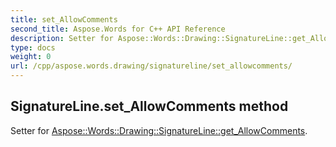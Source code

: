```yaml
---
title: set_AllowComments
second_title: Aspose.Words for C++ API Reference
description: Setter for Aspose::Words::Drawing::SignatureLine::get_AllowComments. 
type: docs
weight: 0
url: /cpp/aspose.words.drawing/signatureline/set_allowcomments/
---
```

## SignatureLine.set_AllowComments method


Setter for [Aspose::Words::Drawing::SignatureLine::get_AllowComments](./get_allowcomments/).

